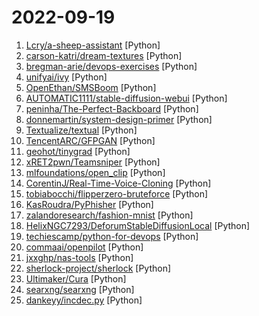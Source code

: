 # 2022-09-19

1. [Lcry/a-sheep-assistant](https://github.com/Lcry/a-sheep-assistant "羊了个羊助手，羊了个羊一键闯关，本项目仅用于学习研究使用，请勿将本项目的任何内容用于商业或非法目的，否则后果自负。保姆级学习教程关注作者公众号： 《码上有效率》，口令羊了个羊") [Python]
2. [carson-katri/dream-textures](https://github.com/carson-katri/dream-textures "Stable Diffusion built-in to the Blender shader editor") [Python]
3. [bregman-arie/devops-exercises](https://github.com/bregman-arie/devops-exercises "Linux, Jenkins, AWS, SRE, Prometheus, Docker, Python, Ansible, Git, Kubernetes, Terraform, OpenStack, SQL, NoSQL, Azure, GCP, DNS, Elastic, Network, Virtualization. DevOps Interview Questions") [Python]
4. [unifyai/ivy](https://github.com/unifyai/ivy "The Unified Machine Learning Framework") [Python]
5. [OpenEthan/SMSBoom](https://github.com/OpenEthan/SMSBoom "短信轰炸/短信测压/ | 一个健壮免费的python短信轰炸程序，专门炸坏蛋蛋，百万接口，多线程全自动添加有效接口，支持异步协程百万并发，全免费的短信轰炸工具！！hongkonger开发全网首发！！") [Python]
6. [AUTOMATIC1111/stable-diffusion-webui](https://github.com/AUTOMATIC1111/stable-diffusion-webui "Stable Diffusion web UI") [Python]
7. [peninha/The-Perfect-Backboard](https://github.com/peninha/The-Perfect-Backboard "Algorithm to calculate the perfect geometry for a never miss backboard. Algoritmo para calcular o formato de uma tabela de basquete que sempre acerta na cesta.") [Python]
8. [donnemartin/system-design-primer](https://github.com/donnemartin/system-design-primer "Learn how to design large-scale systems. Prep for the system design interview. Includes Anki flashcards.") [Python]
9. [Textualize/textual](https://github.com/Textualize/textual "Textual is a TUI (Text User Interface) framework for Python inspired by modern web development.") [Python]
10. [TencentARC/GFPGAN](https://github.com/TencentARC/GFPGAN "GFPGAN aims at developing Practical Algorithms for Real-world Face Restoration.") [Python]
11. [geohot/tinygrad](https://github.com/geohot/tinygrad "You like pytorch? You like micrograd? You love tinygrad! ❤️") [Python]
12. [xRET2pwn/Teamsniper](https://github.com/xRET2pwn/Teamsniper "Teamsniper is a tool for fetching keywords in a Microsoft Teams such as (passwords, emails, database, etc.).") [Python]
13. [mlfoundations/open_clip](https://github.com/mlfoundations/open_clip "An open source implementation of CLIP.") [Python]
14. [CorentinJ/Real-Time-Voice-Cloning](https://github.com/CorentinJ/Real-Time-Voice-Cloning "Clone a voice in 5 seconds to generate arbitrary speech in real-time") [Python]
15. [tobiabocchi/flipperzero-bruteforce](https://github.com/tobiabocchi/flipperzero-bruteforce "Brute force subghz fixed codes using flipper zero") [Python]
16. [KasRoudra/PyPhisher](https://github.com/KasRoudra/PyPhisher "Easy to use phishing tool with 77 website templates. Author is not responsible for any misuse.") [Python]
17. [zalandoresearch/fashion-mnist](https://github.com/zalandoresearch/fashion-mnist "A MNIST-like fashion product database. Benchmark 👇") [Python]
18. [HelixNGC7293/DeforumStableDiffusionLocal](https://github.com/HelixNGC7293/DeforumStableDiffusionLocal "Local version of Deforum Stable Diffusion, supports txt settings file input and animation features!") [Python]
19. [techiescamp/python-for-devops](https://github.com/techiescamp/python-for-devops "Python for DevOps repo with useful python scripts to learn and implement in your day-to-day devops automation tasks.") [Python]
20. [commaai/openpilot](https://github.com/commaai/openpilot "openpilot is an open source driver assistance system. openpilot performs the functions of Automated Lane Centering and Adaptive Cruise Control for over 200 supported car makes and models.") [Python]
21. [jxxghp/nas-tools](https://github.com/jxxghp/nas-tools "NAS媒体库资源归集、整理自动化工具") [Python]
22. [sherlock-project/sherlock](https://github.com/sherlock-project/sherlock "🔎 Hunt down social media accounts by username across social networks") [Python]
23. [Ultimaker/Cura](https://github.com/Ultimaker/Cura "3D printer / slicing GUI built on top of the Uranium framework") [Python]
24. [searxng/searxng](https://github.com/searxng/searxng "SearXNG is a free internet metasearch engine which aggregates results from various search services and databases. Users are neither tracked nor profiled.") [Python]
25. [dankeyy/incdec.py](https://github.com/dankeyy/incdec.py "for all your ++ -- needs") [Python]

